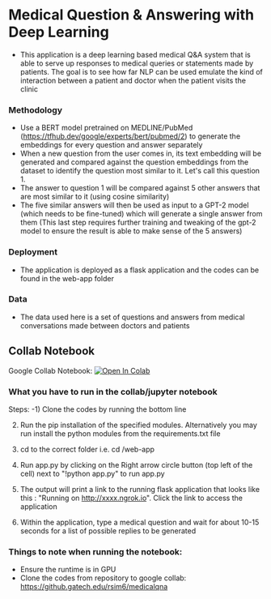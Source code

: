 # Medical Question & Answering with Deep Learning
- This application is a deep learning based medical Q&A system that is able to serve up responses to medical queries or statements made by patients. The goal is to see how far NLP can be used emulate the kind of interaction between a patient and doctor when the patient visits the clinic 

### Methodology
- Use a BERT model pretrained on MEDLINE/PubMed (https://tfhub.dev/google/experts/bert/pubmed/2)  to generate the embeddings for every question and answer separately
- When a new question from the user comes in, its text embedding will be generated and compared against the question embeddings from the dataset to identify the question most similar to it. Let's call this question 1.
- The answer to question 1 will be compared against 5 other answers that are most similar to it (using cosine similarity)
- The five similar answers will then be used as input to a GPT-2 model (which needs to be fine-tuned) which will generate a single answer from them (This last step requires further training and tweaking of the gpt-2 model to ensure the result is able to make sense of the 5 answers)

### Deployment
- The application is deployed as a flask application and the codes can be found in the web-app folder
### Data
- The data used here is a set of questions and answers from medical conversations made between doctors and patients



## Collab Notebook


Google Collab Notebook: [![Open In Colab](https://colab.research.google.com/assets/colab-badge.svg)](https://github.com/rswy/medicalqna/blob/master/medicalqna.ipynb)

### What you have to run in the collab/jupyter notebook
Steps: 
-1) Clone the codes by running the bottom line

2) Run the pip installation of the specified modules. Alternatively you may run install the python modules from the requirements.txt file

3) cd to the correct folder i.e. cd /web-app

3) Run app.py by clicking on the Right arrow circle button (top left of the cell) next to "!python app.py" to run app.py

4) The output will print a link to the running flask application that looks like this : "Running on http://xxxx.ngrok.io". Click the link to access the application

5) Within the application, type a medical question and wait for about 10-15 seconds for a list of possible replies to be generated

### Things to note when running the notebook: 
- Ensure the runtime is in GPU 
- Clone the codes from repository to google collab: https://github.gatech.edu/rsim6/medicalqna
